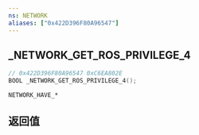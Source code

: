 ```yaml
---
ns: NETWORK
aliases: ["0x422D396F80A96547"]
---
```

## _NETWORK_GET_ROS_PRIVILEGE_4

```c
// 0x422D396F80A96547 0xC6EA802E
BOOL _NETWORK_GET_ROS_PRIVILEGE_4();
```

```
NETWORK_HAVE_*
```

## 返回值
